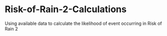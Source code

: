 # Risk-of-Rain-2-Calculations
Using available data to calculate the likelihood of event occurring in Risk of Rain 2
